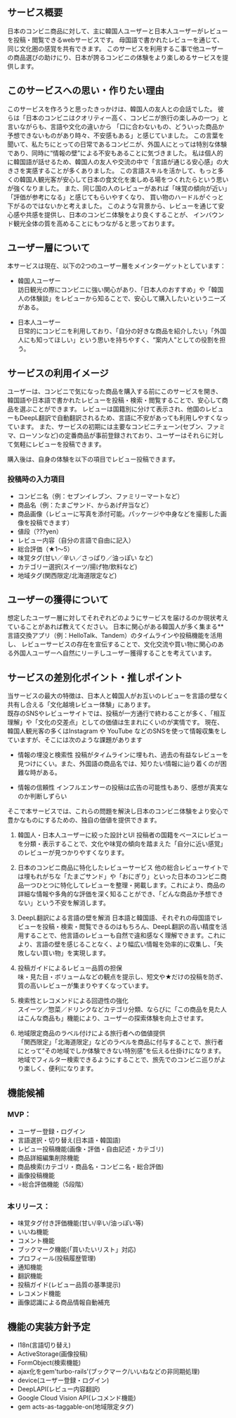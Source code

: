 ## サービス概要

日本のコンビニ商品に対して、主に韓国人ユーザーと日本人ユーザーがレビューを投稿・閲覧できるwebサービスです。
母国語で書かれたレビューを通じて、同じ文化圏の感覚を共有できます。
このサービスを利用するこ事で他ユーザーの商品選びの助けにり、日本が誇るコンビニの体験をより楽しめるサービスを提供します。

## このサービスへの思い・作りたい理由

このサービスを作ろうと思ったきっかけは、韓国人の友人との会話でした。
彼らは「日本のコンビニはクオリティー高く、コンビニが旅行の楽しみの一つ」と言いながらも、言語や文化の違いから
「口に合わないもの、どういった商品か予想できないものがあり時々、不安感もある」と感じていました。
この言葉を聞いて、私たちにとっての日常であるコンビニが、外国人にとっては特別な体験であり、同時に“情報の壁”による不安もあることに気づきました。
私は個人的に韓国語が話せるため、韓国人の友人や交流の中で「言語が通じる安心感」の大きさを実感することが多くありました。
この言語スキルを活かして、もっと多くの韓国人観光客が安心して日本の食文化を楽しめる場をつくれたらという思いが強くなりました。
また、同じ国の人のレビューがあれば「味覚の傾向が近い」「評価が参考になる」と感じてもらいやすくなり、
買い物のハードルがぐっと下がるのではないかと考えました。
このような背景から、レビューを通じて安心感や共感を提供し、日本のコンビニ体験をより良くすることが、
インバウンド観光全体の質を高めることにもつながると思っております。

## ユーザー層について

本サービスは現在、以下の2つのユーザー層をメインターゲットとしています：

- 韓国人ユーザー  
  訪日観光の際にコンビニに強い関心があり、「日本人のおすすめ」や「韓国人の体験談」をレビューから知ることで、安心して購入したいというニーズがある。

- 日本人ユーザー  
  日常的にコンビニを利用しており、「自分の好きな商品を紹介したい」「外国人にも知ってほしい」という思いを持ちやすく、“案内人”としての役割を担う。

## サービスの利用イメージ

ユーザーは、コンビニで気になった商品を購入する前にこのサービスを開き、
韓国語や日本語で書かれたレビューを投稿・検索・閲覧することで、安心して商品を選ぶことができます。
レビューは国籍別に分けて表示され、他国のレビューもDeepL翻訳で自動翻訳されるため、言語に不安があっても利用しやすくなっています。
また、サービスの初期には主要なコンビニチェーン(セブン、ファミマ、ローソンなど)の定番商品が事前登録されており、ユーザーはそれらに対して気軽にレビューを投稿できます。

購入後は、自身の体験を以下の項目でレビュー投稿できます。

### 投稿時の入力項目
 
- コンビニ名（例：セブンイレブン、ファミリーマートなど）
- 商品名（例：たまごサンド、からあげ弁当など）
- 商品画像（レビューに写真を添付可能。パッケージや中身などを撮影した画像を投稿できます）
- 値段（???yen）
- レビュー内容（自分の言語で自由に記入）
- 総合評価（★1〜5）
- 味覚タグ(甘い／辛い／さっぱり／油っぽい など)
- カテゴリー選択(スイーツ/揚げ物/飲料など)
- 地域タグ(関西限定/北海道限定など)

## ユーザーの獲得について

想定したユーザー層に対してそれぞれどのようにサービスを届けるのか現状考えていることがあれば教えてください。
日本に関心がある韓国人が多く集まる**言語交換アプリ（例：HelloTalk、Tandem）のタイムラインや投稿機能を活用し、
レビューサービスの存在を宣伝することで、文化交流や買い物に関心のある外国人ユーザーへ自然にリーチしユーザー獲得することを考えています。

## サービスの差別化ポイント・推しポイント

当サービスの最大の特徴は、日本人と韓国人がお互いのレビューを言語の壁なく共有し合える「文化越境レビュー体験」にあります。  
既存のSNSやレビューサイトでは、投稿が一方通行で終わることが多く、「相互理解」や「文化の交差点」としての価値は生まれにくいのが実情です。 
現在、韓国人観光客の多くはInstagram や YouTube などのSNSを使って情報収集をしていますが、そこには次のような課題があります

- 情報の埋没と検索性
  投稿がタイムラインに埋もれ、過去の有益なレビューを見つけにくい。また、外国語の商品名では、知りたい情報に辿り着くのが困難な時がある。

- 情報の信頼性
  インフルエンサーの投稿は広告の可能性もあり、感想が真実なのか判断しずらい

そこで本サービスでは、これらの問題を解決し日本のコンビニ体験をより安心で豊かなものにするための、独自の価値を提供できます。

1. 韓国人・日本人ユーザーに絞った設計とUI
   投稿者の国籍をベースにレビューを分類・表示することで、文化や味覚の傾向を踏まえた「自分に近い感覚」のレビューが見つかりやすくなります。

2. 日本のコンビニ商品に特化したレビューサービス
   他の総合レビューサイトでは埋もれがちな「たまごサンド」や「おにぎり」といった日本のコンビニ商品一つひとつに特化してレビューを整理・掲載します。これにより、商品の詳細な情報や多角的な評価を深く知ることができ、「どんな商品か予想できない」という不安を解消します。

3. DeepL翻訳による言語の壁を解消
   日本語と韓国語、それぞれの母国語でレビューを投稿・検索・閲覧できるのはもちろん、DeepL翻訳の高い精度を活用することで、他言語のレビューも自然で違和感なく理解できます。これにより、言語の壁を感じることなく、より幅広い情報を効率的に収集し、「失敗しない買い物」を実現します。

4. 投稿ガイドによるレビュー品質の担保  
   味・見た目・ボリュームなどの観点を提示し、短文や★だけの投稿を防ぎ、質の高いレビューが集まりやすくなっています。

5. 検索性とレコメンドによる回遊性の強化  
   スイーツ／惣菜／ドリンクなどカテゴリ分類、ならびに「この商品を見た人はこんな商品も」機能により、ユーザーの探索体験を向上させます。

6. 地域限定商品のラベル付けによる旅行者への価値提供  
   「関西限定」「北海道限定」などのラベルを商品に付与することで、旅行者にとって“その地域でしか体験できない特別感”を伝える仕掛けになります。  
   地域でフィルター検索できるようにすることで、旅先でのコンビニ巡りがより楽しく、便利になります。

## 機能候補

### MVP：

- ユーザー登録・ログイン
- 言語選択・切り替え(日本語・韓国語)
- レビュー投稿機能(画像・評価・自由記述・カテゴリ)
- 商品詳細編集削除機能
- 商品検索(カテゴリ・商品名・コンビニ名・総合評価)
- 画像投稿機能
- ⭐️総合評価機能（5段階）

### 本リリース：

- 味覚タグ付き評価機能(甘い/辛い/油っぽい等)
- いいね機能
- コメント機能
- ブックマーク機能(「買いたいリスト」対応)
- プロフィール(投稿履歴管理)
- 通知機能
- 翻訳機能
- 投稿ガイド(レビュー品質の基準提示)
- レコメンド機能
- 画像認識による商品情報自動補充

## 機能の実装方針予定

- I18n(言語切り替え)
- ActiveStorage(画像投稿)
- FormObject(検索機能)
- ajax化をgem'turbo-rails'(ブックマーク/いいねなどの非同期処理)
- device(ユーザー登録・ログイン)
- DeepLAPI(レビュー内容翻訳)
- Google Cloud Vision API(レコメンド機能)
- gem acts-as-taggable-on(地域限定タグ)